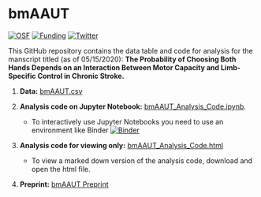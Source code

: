# bmAAUT
[![OSF](https://img.shields.io/badge/DOI%20-10.17605%2Fosf.io%2Fuh574-yellowgreen)](https://osf.io/uh574/)
[![Funding](https://img.shields.io/badge/NIH-F31HD098796-blue)](https://grantome.com/grant/NIH/F31-HD098796-01)
[![Twitter](https://img.shields.io/twitter/url/https/twitter.com/rinivarg.svg?style=social&label=@rinivarg)](https://twitter.com/rinivarg)

This GitHub repository contains the data table and code for analysis for the manscript titled (as of 05/15/2020): **The Probability of Choosing Both Hands Depends on an Interaction Between Motor Capacity and Limb-Specific Control in Chronic Stroke.**

1) **Data:** [bmAAUT.csv](https://github.com/rinivarg/bmAAUT/blob/master/bmAAUT_data.csv)
2) **Analysis code on Jupyter Notebook:** [bmAAUT_Analysis_Code.ipynb](https://github.com/rinivarg/bmAAUT/blob/master/bmAAUT_Analysis_Code.ipynb). 
    - To interactively use Jupyter Notebooks you need to use an environment like Binder [![Binder](https://mybinder.org/badge_logo.svg)](https://mybinder.org/v2/gh/rinivarg/bmAAUT/master?filepath=bmAAUT_Analysis_Code.ipynb)

3) **Analysis code for viewing only:** [bmAAUT_Analysis_Code.html](https://github.com/rinivarg/bmAAUT/blob/master/bmAAUT_Analysis_Code.html)
    - To view a marked down version of the analysis code, download and open the html file.

4) **Preprint:** [bmAAUT Preprint](https://medrxiv.org/cgi/content/short/2020.05.20.20104299v1)
